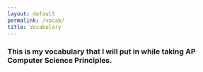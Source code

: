 ```yaml
---
layout: default
permalink: /vocab/
title: Vocabulary
---
```


### This is my vocabulary that I will put in while taking AP Computer Science Principles.


